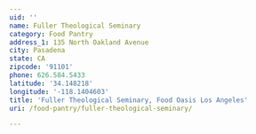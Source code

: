 ```yaml
---
uid: ''
name: Fuller Theological Seminary
category: Food Pantry
address_1: 135 North Oakland Avenue
city: Pasadena
state: CA
zipcode: '91101'
phone: 626.584.5433
latitude: '34.148218'
longitude: '-118.1404603'
title: 'Fuller Theological Seminary, Food Oasis Los Angeles'
uri: /food-pantry/fuller-theological-seminary/

---
```


